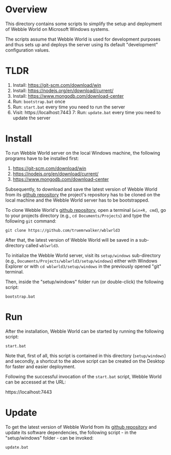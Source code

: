 ﻿# Overview

This directory contains some scripts to simplify the setup and deployment of Webble World
on Microsoft Windows systems.

The scripts assume that Webble World is used for development purposes and thus sets up
and deploys the server using its default "development" configuration values.

# TLDR

1. Install: https://git-scm.com/download/win
2. Install: https://nodejs.org/en/download/current/
3. Install: https://www.mongodb.com/download-center
4. Run: ```bootstrap.bat``` once
5. Run: ```start.bat``` every time you need to run the server
6. Visit: https://localhost:7443
7: Run: ```update.bat``` every time you need to update the server

# Install

To run Webble World server on the local Windows machine, the following programs have
to be installed first:

1. https://git-scm.com/download/win
2. https://nodejs.org/en/download/current/
3. https://www.mongodb.com/download-center

Subsequently, to download and save the latest version of Webble World from its 
[github repository](https://github.com/truemrwalker/wblwrld3) the project's repository has to be
cloned on the local machine and the Webble World server has to be bootstrapped.

To clone Webble World's [github repository](https://github.com/truemrwalker/wblwrld3), open a terminal 
(```win+R, cmd```), go to your projects directory (e.g., ```cd Documents/Projects```) and type the
following ```git``` command:

```
git clone https://github.com/truemrwalker/wblwrld3
```

After that, the latest version of Webble World will be saved in a sub-directory called ```wblwrld3```.

To initialize the Webble World server, visit its ```setup/windows``` sub-directory 
(e.g., ```Documents/Projects/wblwrld3/setup/windows```)  either with Windows Explorer or with
```cd wblwrld3/setup/windows``` in the previously opened "git" terminal.

Then, inside the "setup/windows" folder run (or double-click) the following script:

```
bootstrap.bat
```

# Run

After the installation, Webble World can be started by running the following script:

```
start.bat
```

Note that, first of all, this script is contained in this directory (```setup/windows```) and secondly,
a shortcut to the above script can be created on the Desktop for faster and easier deployment.

Following the successful invocation of the ```start.bat``` script, Webble World can be accessed at the URL:

https://localhost:7443

# Update

To get the latest version of Webble World from its [github repository](https://github.com/truemrwalker/wblwrld3)
and update its software dependencies, the following script - in the "setup/windows" folder - can be invoked:

```
update.bat
```
